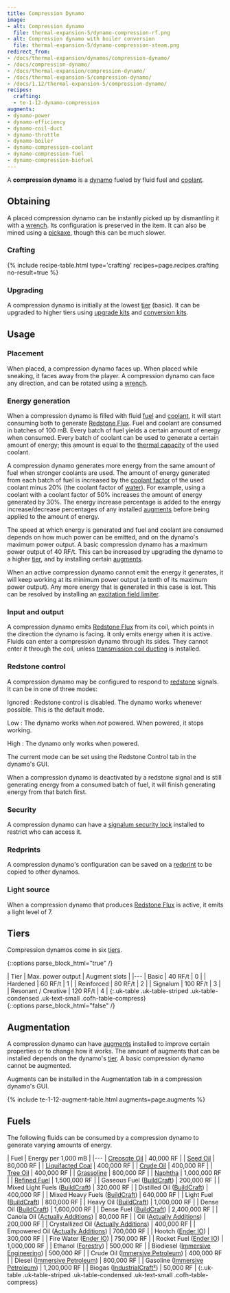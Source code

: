 ```yaml
---
title: Compression Dynamo
image:
- alt: Compression dynamo
  file: thermal-expansion-5/dynamo-compression-rf.png
- alt: Compression dynamo with boiler conversion
  file: thermal-expansion-5/dynamo-compression-steam.png
redirect_from:
- /docs/thermal-expansion/dynamos/compression-dynamo/
- /docs/compression-dynamo/
- /docs/thermal-expansion/compression-dynamo/
- /docs/thermal-expansion-5/compression-dynamo/
- /docs/1.12/thermal-expansion-5/compression-dynamo/
recipes:
  crafting:
  - te-1-12-dynamo-compression
augments:
- dynamo-power
- dynamo-efficiency
- dynamo-coil-duct
- dynamo-throttle
- dynamo-boiler
- dynamo-compression-coolant
- dynamo-compression-fuel
- dynamo-compression-biofuel
---
```


A **compression dynamo** is a [dynamo](/docs/1.12/thermal-expansion/dynamos/) fueled by fluid fuel and
[coolant](/docs/1.12/thermal-expansion/coolants/).


Obtaining
---------

A placed compression dynamo can be instantly picked up by dismantling it with a
[wrench](/docs/1.12/wrenches/). Its configuration is preserved in the item. It can
also be mined using a [pickaxe](https://minecraft.gamepedia.com/Pickaxe), though
this can be much slower.

### Crafting
{% include recipe-table.html type='crafting' recipes=page.recipes.crafting no-result=true %}

### Upgrading
A compression dynamo is initially at the lowest [tier](#tiers) (basic). It can
be upgraded to higher tiers using [upgrade kits](/docs/1.12/thermal-foundation/upgrade-kits/) and
[conversion kits](/docs/1.12/thermal-foundation/conversion-kits/).


Usage
-----

### Placement
When placed, a compression dynamo faces up. When placed while sneaking, it faces
away from the player. A compression dynamo can face any direction, and can be
rotated using a [wrench](/docs/1.12/wrenches/).

### Energy generation
When a compression dynamo is filled with fluid [fuel](#fuels) and
[coolant](/docs/1.12/thermal-expansion/coolants/), it will start consuming both to
generate [Redstone Flux](/docs/redstone-flux/). Fuel and coolant are consumed in
batches of 100 mB. Every batch of fuel yields a certain amount of energy when
consumed. Every batch of coolant can be used to generate a certain amount of
energy; this amount is equal to the [thermal
capacity](/docs/1.12/thermal-expansion/coolants/#usage) of the used coolant.

A compression dynamo generates more energy from the same amount of fuel when
stronger coolants are used. The amount of energy generated from each batch of
fuel is increased by the [coolant
factor](/docs/1.12/thermal-expansion/coolants/#usage) of the used coolant minus 20%
(the coolant factor of [water](https://minecraft.gamepedia.com/Water)). For
example, using a coolant with a coolant factor of 50% increases the amount of
energy generated by 30%. The energy increase percentage is added to the energy
increase/decrease percentages of any installed [augments](#augmentation) before
being applied to the amount of energy.

The speed at which energy is generated and fuel and coolant are consumed depends
on how much power can be emitted, and on the dynamo's maximum power output. A
basic compression dynamo has a maximum power output of 40 RF/t. This can be
increased by upgrading the dynamo to a higher [tier](#tiers), and by installing
certain [augments](#augmentation).

When an active compression dynamo cannot emit the energy it generates, it will
keep working at its minimum power output (a tenth of its maximum power output).
Any more energy that is generated in this case is lost. This can be resolved by
installing an [excitation field
limiter](/docs/1.12/thermal-expansion/augment-excitation-field-limiter/).

### Input and output
A compression dynamo emits [Redstone Flux](/docs/redstone-flux/) from its coil,
which points in the direction the dynamo is facing. It only emits energy when it
is active. Fluids can enter a compression dynamo through its sides. They cannot
enter it through the coil, unless [transmission coil
ducting](/docs/1.12/thermal-expansion/augment-transmission-coil-ducting/) is installed.

### Redstone control
A compression dynamo may be configured to respond to
[redstone](https://minecraft.gamepedia.com/Redstone) signals. It can be in one
of three modes:

Ignored
: Redstone control is disabled. The dynamo works whenever possible. This is the
default mode.

Low
: The dynamo works when *not* powered. When powered, it stops working.

High
: The dynamo only works when powered.

The current mode can be set using the Redstone Control tab in the dynamo's GUI.

When a compression dynamo is deactivated by a redstone signal and is still
generating energy from a consumed batch of fuel, it will finish generating
energy from that batch first.

### Security
A compression dynamo can have a [signalum security
lock](/docs/1.12/thermal-foundation/signalum-security-lock/) installed to restrict who can access it.

### Redprints
A compression dynamo's configuration can be saved on a
[redprint](/docs/1.12/thermal-foundation/redprint/) to be copied to other dynamos.

### Light source
When a compression dynamo that produces [Redstone Flux](/docs/redstone-flux/) is
active, it emits a light level of 7.


Tiers
-----

Compression dynamos come in six [tiers](/docs/1.12/thermal-foundation/tiers/).

{::options parse_block_html="true" /}
<div class="uk-overflow-container">
| Tier | Max. power output | Augment slots |
|---
| Basic | 40 RF/t | 0 |
| Hardened | 60 RF/t | 1 |
| Reinforced | 80 RF/t | 2 |
| Signalum | 100 RF/t | 3 |
| Resonant / Creative | 120 RF/t | 4 |
{:.uk-table .uk-table-striped .uk-table-condensed .uk-text-small .cofh-table-compress}
</div>
{::options parse_block_html="false" /}


Augmentation
------------

A compression dynamo can have [augments](/docs/1.12/thermal-expansion/augments/) installed to improve
certain properties or to change how it works. The amount of augments that can be
installed depends on the dynamo's [tier](#tiers). A basic compression dynamo
cannot be augmented.

Augments can be installed in the Augmentation tab in a compression dynamo's GUI.

{% include te-1-12-augment-table.html augments=page.augments %}


Fuels
-----

The following fluids can be consumed by a compression dynamo to generate varying
amounts of energy.

| Fuel | Energy per 1,000 mB |
|---
| [Creosote Oil](/docs/1.12/thermal-foundation/creosote-oil/) | 40,000 RF |
| [Seed Oil](/docs/1.12/thermal-foundation/seed-oil/) | 80,000 RF |
| [Liquifacted Coal](/docs/1.12/thermal-foundation/liquifacted-coal/) | 400,000 RF |
| [Crude Oil](/docs/1.12/thermal-foundation/crude-oil/) | 400,000 RF |
| [Tree Oil](/docs/1.12/thermal-foundation/tree-oil/) | 400,000 RF |
| [Grassoline](/docs/1.12/thermal-foundation/grassoline/) | 800,000 RF |
| [Naphtha](/docs/1.12/thermal-foundation/naphtha/) | 1,000,000 RF |
| [Refined Fuel](/docs/1.12/thermal-foundation/refined-fuel/) | 1,500,000 RF |
| Gaseous Fuel ([BuildCraft](https://www.mod-buildcraft.com/)) | 200,000 RF |
| Mixed Light Fuels ([BuildCraft](https://www.mod-buildcraft.com/)) | 320,000 RF |
| Distilled Oil ([BuildCraft](https://www.mod-buildcraft.com/)) | 400,000 RF |
| Mixed Heavy Fuels ([BuildCraft](https://www.mod-buildcraft.com/)) | 640,000 RF |
| Light Fuel ([BuildCraft](https://www.mod-buildcraft.com/)) | 800,000 RF |
| Heavy Oil ([BuildCraft](https://www.mod-buildcraft.com/)) | 1,000,000 RF |
| Dense Oil ([BuildCraft](https://www.mod-buildcraft.com/)) | 1,600,000 RF |
| Dense Fuel ([BuildCraft](https://www.mod-buildcraft.com/)) | 2,400,000 RF |
| Canola Oil ([Actually Additions](https://minecraft.curseforge.com/projects/actually-additions)) | 80,000 RF |
| Oil ([Actually Additions](https://minecraft.curseforge.com/projects/actually-additions)) | 200,000 RF |
| Crystallized Oil ([Actually Additions](https://minecraft.curseforge.com/projects/actually-additions)) | 400,000 RF |
| Empowered Oil ([Actually Additions](https://minecraft.curseforge.com/projects/actually-additions)) | 700,000 RF |
| Hootch ([Ender IO](http://enderio.com/)) | 300,000 RF |
| Fire Water ([Ender IO](http://enderio.com/)) | 750,000 RF |
| Rocket Fuel ([Ender IO](http://enderio.com/)) | 1,000,000 RF |
| Ethanol ([Forestry](https://forestryforminecraft.info/)) | 500,000 RF |
| Biodiesel ([Immersive Engineering](https://mods.curse.com/mc-mods/minecraft/231951-immersive-engineering)) | 500,000 RF |
| Crude Oil ([Immersive Petroleum](https://minecraft.curseforge.com/projects/immersive-petroleum)) | 400,000 RF |
| Diesel ([Immersive Petroleum](https://minecraft.curseforge.com/projects/immersive-petroleum)) | 800,000 RF |
| Gasoline ([Immersive Petroleum](https://minecraft.curseforge.com/projects/immersive-petroleum)) | 1,200,000 RF |
| Biogas ([IndustrialCraft²](https://www.industrial-craft.net/)) | 50,000 RF |
{:.uk-table .uk-table-striped .uk-table-condensed .uk-text-small .cofh-table-compress}
